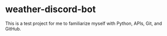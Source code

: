 # weather-discord-bot

This is a test project for me to familiarize myself with Python, APIs, Git, and GitHub.
